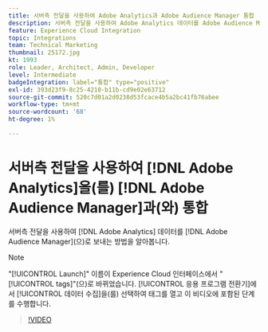 ```yaml
---
title: 서버측 전달을 사용하여 Adobe Analytics과 Adobe Audience Manager 통합
description: 서버측 전달을 사용하여 Adobe Analytics 데이터를 Adobe Audience Manager에 전송하는 방법에 대해 알아봅니다.
feature: Experience Cloud Integration
topic: Integrations
team: Technical Marketing
thumbnail: 25172.jpg
kt: 1993
role: Leader, Architect, Admin, Developer
level: Intermediate
badgeIntegration: label="통합" type="positive"
exl-id: 393d23f9-8c25-4210-b11b-cd9e02e63712
source-git-commit: 520c7d01a2d0238d53fcace4b5a2bc41fb76abee
workflow-type: tm+mt
source-wordcount: '68'
ht-degree: 1%

---
```


# 서버측 전달을 사용하여 [!DNL Adobe Analytics]을(를) [!DNL Adobe Audience Manager]과(와) 통합

서버측 전달을 사용하여 [!DNL Adobe Analytics] 데이터를 [!DNL Adobe Audience Manager]&#x200B;(으)로 보내는 방법을 알아봅니다.

>[!NOTE]
>
>&quot;[!UICONTROL Launch]&quot; 이름이 Experience Cloud 인터페이스에서 &quot;[!UICONTROL tags]&quot;(으)로 바뀌었습니다. [!UICONTROL 응용 프로그램 전환기]에서 [!UICONTROL 데이터 수집]을(를) 선택하여 태그를 열고 이 비디오에 포함된 단계를 수행합니다.

>[!VIDEO](https://video.tv.adobe.com/v/34740?quality=12&learn=on&captions=kor)
